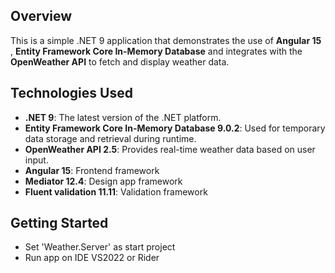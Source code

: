 
## Overview

This is a simple .NET 9 application that demonstrates the use of **Angular 15** , **Entity Framework Core In-Memory Database** and integrates with the **OpenWeather API** to fetch and display weather data.

## Technologies Used

- **.NET 9**: The latest version of the .NET platform.
- **Entity Framework Core In-Memory Database 9.0.2**: Used for temporary data storage and retrieval during runtime.
- **OpenWeather API 2.5**: Provides real-time weather data based on user input.
- **Angular 15**: Frontend framework
- **Mediator 12.4**: Design app framework
- **Fluent validation 11.11**: Validation framework

## Getting Started

- Set 'Weather.Server' as start project
- Run app on IDE VS2022 or Rider 
